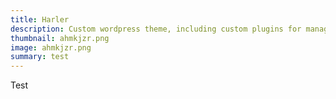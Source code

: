 ```yaml
---
title: Harler
description: Custom wordpress theme, including custom plugins for managing content.
thumbnail: ahmkjzr.png
image: ahmkjzr.png
summary: test
---
```

Test